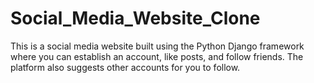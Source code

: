 # Social_Media_Website_Clone
This is a social media website built using the Python Django framework where you can establish an account, like posts, and follow friends. The platform also suggests other accounts for you to follow.
